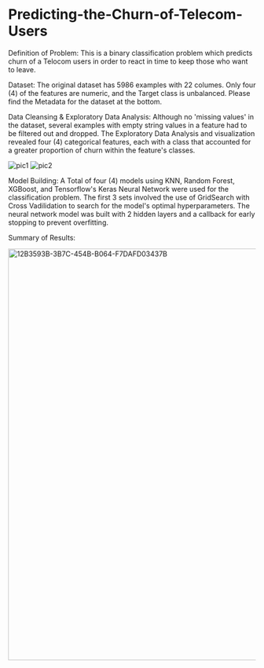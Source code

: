 # Predicting-the-Churn-of-Telecom-Users

Definition of Problem: This is a binary classification problem which predicts churn of a Telocom users in order to react in time to keep those who want to leave.

Dataset: The original dataset has 5986 examples with 22 columes. Only four (4) of the features are numeric, and the Target class is unbalanced. Please find the Metadata for the dataset at the bottom.

Data Cleansing & Exploratory Data Analysis: Although no 'missing values' in the dataset, several examples with empty string values in a feature had to be filtered out and dropped. The Exploratory Data Analysis and visualization revealed four (4) categorical features, each with a class that accounted for a greater proportion of churn within the feature's classes.

![pic1](https://user-images.githubusercontent.com/73043768/113038833-98b5c480-915c-11eb-9dec-556cb1882ef0.png)
![pic2](https://user-images.githubusercontent.com/73043768/113038844-9bb0b500-915c-11eb-9e17-10f958b96eb9.png)


Model Building: A Total of four (4) models using KNN, Random Forest, XGBoost, and Tensorflow's Keras Neural Network were used for the classification problem. The first 3 sets involved the use of GridSearch with Cross Vadilidation to search for the model's optimal hyperparameters. The neural network model was built with 2 hidden layers and a callback for early stopping to prevent overfitting.

Summary of Results:




<img width="838" alt="12B3593B-3B7C-454B-B064-F7DAFD03437B" src="https://user-images.githubusercontent.com/73043768/113038688-66a46280-915c-11eb-8781-cfe179993f4d.png">



















